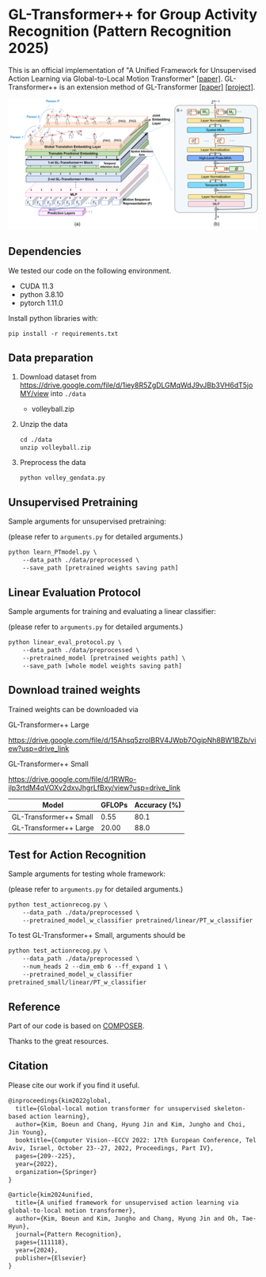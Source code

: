 # GL-Transformer++ for Group Activity Recognition (Pattern Recognition 2025)
This is an official implementation of "A Unified Framework for Unsupervised Action Learning via Global-to-Local Motion Transformer" [[paper]](https://www.sciencedirect.com/science/article/pii/S0031320324008690). GL-Transformer++ is an extension method of GL-Transformer [[paper]](https://arxiv.org/abs/2207.06101) [[project]](https://boeun-kim.github.io/).




![architecture](https://github.com/Boeun-Kim/GL-Transformer-pp/blob/main/figures/architecture.png)



 ## Dependencies

We tested our code on the following environment.

- CUDA 11.3
- python 3.8.10
- pytorch 1.11.0

Install python libraries with:

```
pip install -r requirements.txt
```




## Data preparation

1. Download dataset from https://drive.google.com/file/d/1iey8R5ZgDLGMqWdJ9vJBb3VH6dT5joMY/view into `./data`

   - volleyball.zip

3. Unzip the data

   ```
   cd ./data
   unzip volleyball.zip
   ```
   
4. Preprocess the data

   ```
   python volley_gendata.py
   ```




## Unsupervised Pretraining

Sample arguments for unsupervised pretraining:

(please refer to `arguments.py` for detailed arguments.)

```
python learn_PTmodel.py \
    --data_path ./data/preprocessed \
    --save_path [pretrained weights saving path]
```




## Linear Evaluation Protocol

Sample arguments for training and evaluating a linear classifier:

(please refer to `arguments.py` for detailed arguments.)

```
python linear_eval_protocol.py \
    --data_path ./data/preprocessed \
    --pretrained_model [pretrained weights path] \
    --save_path [whole model weights saving path]
```




## Download trained weights

Trained weights can be downloaded via

GL-Transformer++ Large

https://drive.google.com/file/d/15Ahsq5zroIBRV4JWpb7OgipNh8BW1BZb/view?usp=drive_link

GL-Transformer++ Small

https://drive.google.com/file/d/1RWRo-ilp3rtdM4qVOXv2dxvJhgrLfBxy/view?usp=drive_link

| Model                  | GFLOPs | Accuracy (%) |
| ---------------------- | ------ | ------------ |
| GL-Transformer++ Small | 0.55   | 80.1         |
| GL-Transformer++ Large | 20.00  | 88.0         |






## Test for Action Recognition

Sample arguments for testing whole framework:

(please refer to `arguments.py` for detailed arguments.)

```
python test_actionrecog.py \
    --data_path ./data/preprocessed \
    --pretrained_model_w_classifier pretrained/linear/PT_w_classifier
```

To test GL-Transformer++ Small, arguments should be

```
python test_actionrecog.py \
    --data_path ./data/preprocessed \
    --num_heads 2 --dim_emb 6 --ff_expand 1 \
    --pretrained_model_w_classifier pretrained_small/linear/PT_w_classifier
```




## Reference

Part of our code is based on [COMPOSER](https://github.com/hongluzhou/composer).

Thanks to the great resources.



## Citation

Please cite our work if you find it useful.

```
@inproceedings{kim2022global,
  title={Global-local motion transformer for unsupervised skeleton-based action learning},
  author={Kim, Boeun and Chang, Hyung Jin and Kim, Jungho and Choi, Jin Young},
  booktitle={Computer Vision--ECCV 2022: 17th European Conference, Tel Aviv, Israel, October 23--27, 2022, Proceedings, Part IV},
  pages={209--225},
  year={2022},
  organization={Springer}
}
```

```
@article{kim2024unified,
  title={A unified framework for unsupervised action learning via global-to-local motion transformer},
  author={Kim, Boeun and Kim, Jungho and Chang, Hyung Jin and Oh, Tae-Hyun},
  journal={Pattern Recognition},
  pages={111118},
  year={2024},
  publisher={Elsevier}
}
```
